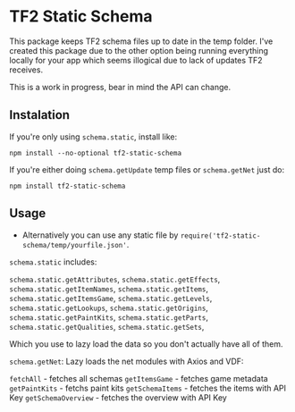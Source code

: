 # TF2 Static Schema
This package keeps TF2 schema files up to date in the temp folder.
I've created this package due to the other option being running everything locally for your app which seems illogical due to lack of updates TF2 receives.

This is a work in progress, bear in mind the API can change.

## Instalation
If you're only using `schema.static`, install like:
```
npm install --no-optional tf2-static-schema
```
If you're either doing `schema.getUpdate` temp files or `schema.getNet` just do:
```
npm install tf2-static-schema
```

## Usage

- Alternatively you can use any static file by `require('tf2-static-schema/temp/yourfile.json'`.

`schema.static` includes:

`schema.static.getAttributes`,
`schema.static.getEffects`,
`schema.static.getItemNames`,
`schema.static.getItems`,
`schema.static.getItemsGame`,
`schema.static.getLevels`,
`schema.static.getLookups`,
`schema.static.getOrigins`,
`schema.static.getPaintKits`,
`schema.static.getParts`,
`schema.static.getQualities`,
`schema.static.getSets`,

Which you use to lazy load the data so you don't actually have all of them.

`schema.getNet`:
Lazy loads the net modules with Axios and VDF:

`fetchAll` - fetches all schemas
`getItemsGame` - fetches game metadata
`getPaintKits` - fetchs paint kits
`getSchemaItems` - fetches the items with API Key
`getSchemaOverview` - fetches the overview with API Key
